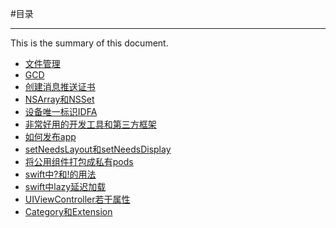 #目录

***

This is the summary of this document.

* [文件管理](Content/File.md)
* [GCD](Content/GCD.md)
* [创建消息推送证书](Content/创建消息推送证书.md)
* [NSArray和NSSet](Content/Collection.md)
* [设备唯一标识IDFA](Content/IDFA.md)
* [非常好用的开发工具和第三方框架](Content/ThirdPart.md) 
* [如何发布app](Content/SubmitApp.md)
* [setNeedsLayout和setNeedsDisplay](Content/Show.md)
* [将公用组件打包成私有pods](Content/Cocopods.md)
* [swift中?和!的用法](Content/swift01.md)
* [swift中lazy延迟加载](Content/swift02.md)
* [UIViewController若干属性](Content/UIViewController.md)
* [Category和Extension](Content/Category.md)


